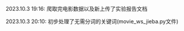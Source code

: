 2023.10.3   19:16:        爬取完电影数据以及新上传了实验报告文档

2023.10.3   20:10:        初步处理了无需分词的关键词(movie_ws_jieba.py文件)

